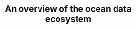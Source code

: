 ---
title: "An overview of the ocean data ecosystem"
authors: "Bloch Haimson, M., Y. Lehahn, T. Sagi"
journal: "Submitted"
year: 2024
doi: ""
url: ""
pdf: false
openAccess: false
abstract: ""
keywords: ["ocean data", "data ecosystem", "marine informatics"]
featured: false
status: "submitted"
---
